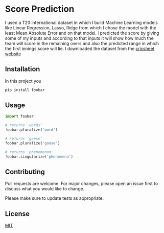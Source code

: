 # Score Prediction 
I used a T20 international dataset in which I build Machine Learning models like Linear Regression, Lasso, Ridge from which I chose the model with the least Mean Absolute Error and on that model. I predicted the score by giving some of my inputs and according to that inputs it will show how much the team will score in the remaining overs and also the predicted range in which the first innings score will lie.
I downloaded the dataset from the [cricsheet website](https://cricsheet.org/downloads/t20s_csv2.zip) 

## Installation

In this project you 

```bash
pip install foobar
```

## Usage

```python
import foobar

# returns 'words'
foobar.pluralize('word')

# returns 'geese'
foobar.pluralize('goose')

# returns 'phenomenon'
foobar.singularize('phenomena')
```

## Contributing

Pull requests are welcome. For major changes, please open an issue first
to discuss what you would like to change.

Please make sure to update tests as appropriate.

## License

[MIT](https://choosealicense.com/licenses/mit/)
